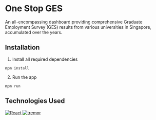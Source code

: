 # One Stop GES

An all-encompassing dashboard providing comprehensive Graduate Employment Survey (GES) results from various universities in Singapore, accumulated over the years.

<!-- ## Link: [One Stop GES]() -->

## Installation

1. Install all required dependencies
```
npm install
```
2. Run the app
```
npm run
```

## Technologies Used
[![React][React]][React-docs] [![tremor][tremor]][tremor-docs]

[React]: https://img.shields.io/badge/-ReactJs-21262e?logo=react&logoColor=61dafc&style=for-the-badge
[React-docs]: https://react.dev/

[tremor]: https://img.shields.io/badge/tremor-21262e?==&style=for-the-badge
[tremor-docs]: https://www.tremor.so/docs/getting-started/installation

